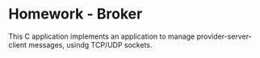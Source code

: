 # Homework - Broker #

This C application implements an application to manage provider-server-client messages, usindg TCP/UDP sockets.
